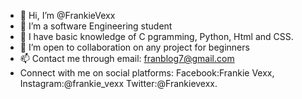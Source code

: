 - 👋 Hi, I’m @FrankieVexx
- 👀 I’m a software Engineering student
- 🌱 I have basic knowledge of C pgramming, Python, Html and CSS.
- 💞️ I’m open to collaboration on any project for beginners
- 📫 Contact me through email: franblog7@gmail.com
- Connect with me on social platforms: Facebook:Frankie Vexx, Instagram:@frankie_vexx Twitter:@Frankievexx.

<!---
FrankieVexx/FrankieVexx is a ✨ special ✨ repository because its the first repository I created when trying out my first code.
--->
